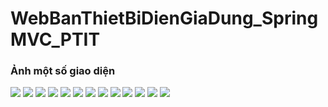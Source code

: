 # WebBanThietBiDienGiaDung_SpringMVC_PTIT

### Ảnh một số giao diện                   
                                          
 <img src="images/login.jpg" > 
 <img src="images/signup.jpg" >
 <img src="images/verify.jpg" >
 <img src="images/forgetPass.jpg" >
 <img src="images/main.jpg" >
 <img src="images/type.jpg." >
 <img src="images/infor.jpg" >
 <img src="images/infor2.jpg" >
 <img src="images/infor2.jpg" >
 <img src="images/search.jpg" >
 <img src="images/cart.jpg" >
 <img src="images/order.jpg" >
 <img src="images/admin.jpg" >
  
